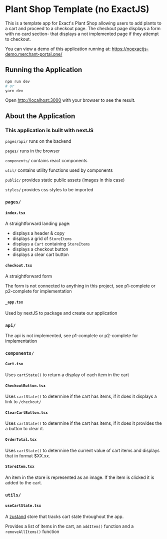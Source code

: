 # Plant Shop Template (no ExactJS)
This is a template app for Exact's Plant Shop allowing users to add plants to a cart and proceed to a checkout page. The checkout page displays a form with no card section- that displays a not implemented page if they attempt to checkout.


You can view a demo of this application running at: 
https://noexactjs-demo.merchant-portal.one/


## Running the Application
```bash
npm run dev
# or
yarn dev
```

Open [http://localhost:3000](http://localhost:3000) with your browser to see the result.

## About the Application
### This application is built with nextJS 

`pages/api/` runs on the backend

 `pages/` runs in the browser

 `components/` contains react components

 `util/` contains utility functions used by components

 `public/` provides static public assets (images in this case)

 `styles/` provides css styles to be imported


### `pages/`
#### `index.tsx`
A straightforward landing page:

- displays a header & copy
- displays a grid of `StoreItems`
- displays a `Cart` containing `StoreItems`
- displays a checkout button
- displays a clear cart button

#### `checkout.tsx`
A straightforward form

The form is not connected to anything in this project, see p1-complete or p2-complete for implementation

#### `_app.tsx`
Used by nextJS to package and create our application

### `api/`
The api is not implemented, see p1-complete or p2-complete for implementation


### `components/`
#### `Cart.tsx`
Uses `cartState()` to return a display of each item in the cart

#### `CheckoutButton.tsx`
Uses `cartState()` to determine if the cart has items, if it does it displays a link to `/checkout/`

#### `ClearCartButton.tsx`
Uses `cartState()` to determine if the cart has items, if it does it provides the a button to clear it.

#### `OrderTotal.tsx`
Uses `cartState()` to determine the current value of cart items and displays that in format $XX.xx.

#### `StoreItem.tsx`
An item in the store is represented as an image. If the item is clicked it is added to the cart.

### `utils/`
#### `useCartState.tsx`
A [zustand](https://www.npmjs.com/package/zustand) store that tracks cart state throughout the app.

Provides a list of items in the cart, an `addItem()` function and a `removeAllItems()` function